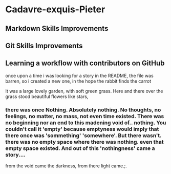 # Cadavre-exquis-Pieter

## Markdown Skills Improvements
## Git Skills Improvements
## Learning a workflow with contributors on GitHub

once upon a time i was looking for a story in the README, 
the file was barren, so i created a new one, 
in the hope the rabbit finds the carrot 


It was a large lovely garden,
 with soft green grass.
  Here and there over the grass stood beautiful flowers like stars,
  
### there was once Nothing. Absolutely nothing. No thoughts, no feelings, no matter, no mass, not even time existed. There was no beginning nor an end to this madening void of.. nothing. You couldn't call it 'empty' because emptyness would imply that there once was 'sommething' 'somewhere'. But there wasn't. there was no empty space where there was nothing. even that empty space existed. And out of this 'nothingness' came a story.... 

from the void came the darkness, from there light came.;.
